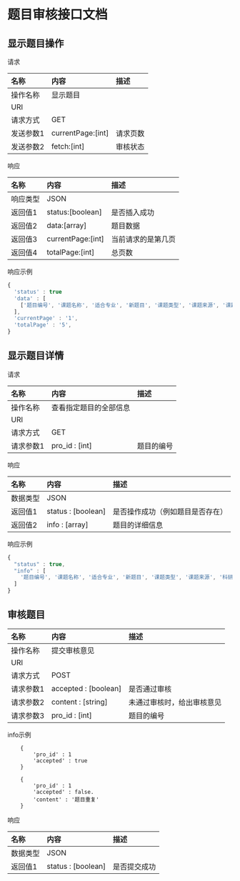 # 题目审核接口文档
## 显示题目操作
请求

| 名称    | 内容                | 描述   |
| :---- | :---------------- | :--- |
| 操作名称  | 显示题目              |      |
| URI   |                   |      |
| 请求方式  | GET               |      |
| 发送参数1 | currentPage:[int] | 请求页数 |
| 发送参数2 | fetch:[int]       | 审核状态 |

响应

| 名称   | 内容                | 描述        |
| :--- | :---------------- | :-------- |
| 响应类型 | JSON              |           |
| 返回值1 | status:[boolean]  | 是否插入成功    |
| 返回值2 | data:[array]      | 题目数据      |
| 返回值3 | currentPage:[int] | 当前请求的是第几页 |
| 返回值4 | totalPage:[int]   | 总页数       |

响应示例
```javascript
{
  'status' : true
  'data' : [
    ['题目编号', '课题名称', '适合专业', '新题目', '课题类型', '课题来源', '课题性质', '选题方式', '指定学生', '审核状态']
  ],
  'currentPage' : '1',
  'totalPage' : '5',
}
```

## 显示题目详情
请求

| 名称    | 内容             | 描述    |
| :---- | :------------- | :---- |
| 操作名称  | 查看指定题目的全部信息    |       |
| URI   |                |       |
| 请求方式  | GET            |       |
| 请求参数1 | pro_id : [int] | 题目的编号 |

响应

| 名称   | 内容                 | 描述               |
| :--- | :----------------- | :--------------- |
| 数据类型 | JSON               |                  |
| 返回值1 | status : [boolean] | 是否操作成功（例如题目是否存在） |
| 返回值2 | info : [array]     | 题目的详细信息          |

响应示例
```javascript
{
  "status" : true,
  "info" : [
    '题目编号', '课题名称', '适合专业', '新题目', '课题类型', '课题来源', '科研项目名称', '课题性质', '选题方式', '课题简介', '课题要求', '指定学生的姓名', '审核意见'
  ]
}
```

## 审核题目

| 名称    | 内容                   | 描述            |
| :---- | :------------------- | :------------ |
| 操作名称  | 提交审核意见               |               |
| URI   |                      |               |
| 请求方式  | POST                 |               |
| 请求参数1 | accepted : [boolean] | 是否通过审核        |
| 请求参数2 | content : [string]   | 未通过审核时，给出审核意见 |
| 请求参数3 | pro_id : [int]       | 题目的编号         |

info示例
```javascrip
    {
    	'pro_id' : 1
		'accepted' : true
    }
```
```javascrip
    {
    	'pro_id' : 1
		'accepted' : false.
		'content' : '题目重复'
    }
```

响应

| 名称   | 内容                 | 描述     |
| :--- | :----------------- | :----- |
| 数据类型 | JSON               |        |
| 返回值1 | status : [boolean] | 是否提交成功 |

